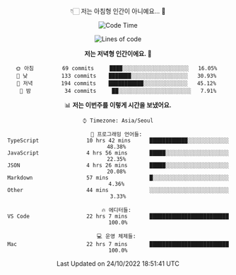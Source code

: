 <div align='center'>
 
👇🏻 저는 아침형 인간이 아니예요... 🙊
 
<!--START_SECTION:waka-->
![Code Time](http://img.shields.io/badge/Code%20Time-1%2C998%20hrs%2050%20mins-blue)

![Lines of code](https://img.shields.io/badge/%EC%A0%80%EB%8A%94%20%EC%97%AC%ED%83%9C%EA%B9%8C%EC%A7%80%20-300%20Thousand%20%EC%A4%84%EC%9D%98%20%EC%BD%94%EB%93%9C%EB%A5%BC%20%EC%9E%91%EC%84%B1%ED%96%88%EC%96%B4%EC%9A%94.-blue)

**저는 저녁형 인간이에요. 🦉** 

```text
🌞 아침         69 commits     ████░░░░░░░░░░░░░░░░░░░░░   16.05% 
🌆 낮　         133 commits    ███████░░░░░░░░░░░░░░░░░░   30.93% 
🌃 저녁         194 commits    ███████████░░░░░░░░░░░░░░   45.12% 
🌙 밤　         34 commits     ██░░░░░░░░░░░░░░░░░░░░░░░   7.91%

```


📊 **저는 이번주를 이렇게 시간을 보냈어요.** 

```text
⌚︎ Timezone: Asia/Seoul

💬 프로그래밍 언어들: 
TypeScript               10 hrs 42 mins      ████████████░░░░░░░░░░░░░   48.38% 
JavaScript               4 hrs 56 mins       █████░░░░░░░░░░░░░░░░░░░░   22.35% 
JSON                     4 hrs 26 mins       █████░░░░░░░░░░░░░░░░░░░░   20.08% 
Markdown                 57 mins             █░░░░░░░░░░░░░░░░░░░░░░░░   4.36% 
Other                    44 mins             ░░░░░░░░░░░░░░░░░░░░░░░░░   3.33%

🔥 에디터들: 
VS Code                  22 hrs 7 mins       █████████████████████████   100.0%

💻 운영 체제들: 
Mac                      22 hrs 7 mins       █████████████████████████   100.0%

```


 Last Updated on 24/10/2022 18:51:41 UTC
<!--END_SECTION:waka-->
 </div>
<!---
Emewjin/Emewjin is a ✨ special ✨ repository because its `README.md` (this file) appears on your GitHub profile.
You can click the Preview link to take a look at your changes.
--->
